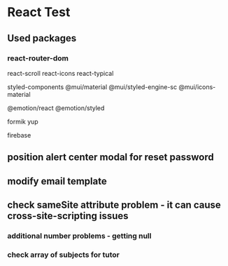 # React Test

## Used packages

### react-router-dom

react-scroll
react-icons
react-typical

styled-components
@mui/material
@mui/styled-engine-sc
@mui/icons-material

@emotion/react
@emotion/styled

formik
yup

firebase

## position alert center modal for reset password

## modify email template

## check sameSite attribute problem - it can cause cross-site-scripting issues

### additional number problems - getting null

### check array of subjects for tutor
